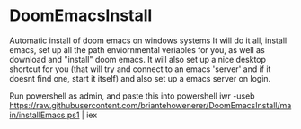 # DoomEmacsInstall
Automatic install of doom emacs on windows systems
 It will do it all, install emacs, set up all the path enviornmental veriables for you, as well as download and "install" doom emacs.
 It will also set up a nice desktop shortcut for you (that will try and connect to an emacs 'server' and if it doesnt find one, start it itself)
 and also set up a emacs server on login.
 
 Run powershell as admin, and paste this into powershell
 iwr -useb https://raw.githubusercontent.com/briantehowenerer/DoomEmacsInstall/main/installEmacs.ps1 | iex
